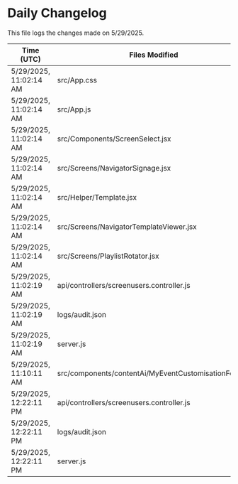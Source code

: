 # Daily Changelog

This file logs the changes made on 5/29/2025.

| Time (UTC)             | Files Modified                    | Changes (Addition/Deletion) |
|------------------------|-----------------------------------|-----------------------------|
| 5/29/2025, 11:02:14 AM | src/App.css | 0 Additions & 0 Deletions |
| 5/29/2025, 11:02:14 AM | src/App.js | 0 Additions & 2 Deletions |
| 5/29/2025, 11:02:14 AM | src/Components/ScreenSelect.jsx | 5 Additions & 14 Deletions |
| 5/29/2025, 11:02:14 AM | src/Screens/NavigatorSignage.jsx | 183 Additions & 2 Deletions |
| 5/29/2025, 11:02:14 AM | src/Helper/Template.jsx | 0 Additions & 0 Deletions |
| 5/29/2025, 11:02:14 AM | src/Screens/NavigatorTemplateViewer.jsx | 0 Additions & 0 Deletions |
| 5/29/2025, 11:02:14 AM | src/Screens/PlaylistRotator.jsx | 0 Additions & 0 Deletions |
| 5/29/2025, 11:02:19 AM | api/controllers/screenusers.controller.js | 4 Additions & 4 Deletions|
| 5/29/2025, 11:02:19 AM | logs/audit.json | 10 Additions & 10 Deletions|
| 5/29/2025, 11:02:19 AM | server.js | 6 Additions & 0 Deletions|
| 5/29/2025, 11:10:11 AM | src/components/contentAi/MyEventCustomisationForm.js | 1 Additions & 1 Deletions|
| 5/29/2025, 12:22:11 PM | api/controllers/screenusers.controller.js | 8 Additions & 8 Deletions|
| 5/29/2025, 12:22:11 PM | logs/audit.json | 10 Additions & 10 Deletions|
| 5/29/2025, 12:22:11 PM | server.js | 6 Additions & 0 Deletions|
